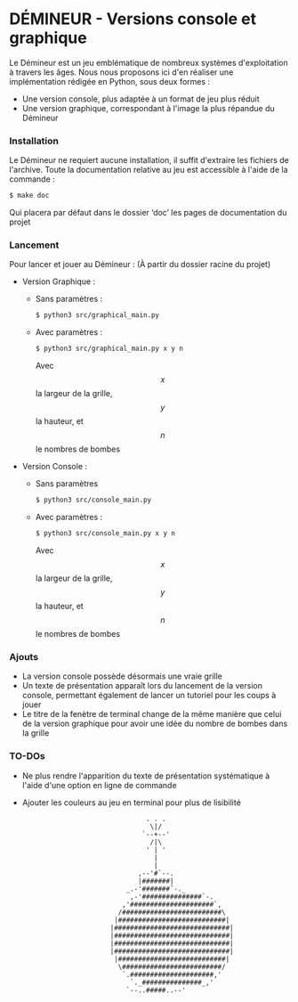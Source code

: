 # DÉMINEUR - Versions console et graphique


Le Démineur est un jeu emblématique de nombreux systèmes d'exploitation à travers les âges. Nous nous proposons ici d'en réaliser une implémentation rédigée en Python, sous deux formes :

- Une version console, plus adaptée à un format de jeu plus réduit
- Une version graphique, correspondant à l'image la plus répandue du Démineur

### Installation

Le Démineur ne requiert aucune installation, il suffit d'extraire les fichiers de l'archive. Toute la documentation relative au jeu est accessible à l'aide de la commande :
```sh
$ make doc
```

Qui placera par défaut dans le dossier ‘doc’ les pages de documentation du projet

### Lancement

Pour lancer et jouer au Démineur : 
(À partir du dossier racine du projet)

- Version Graphique :
    - Sans paramètres :
        ```sh
        $ python3 src/graphical_main.py
        ```
    
    - Avec paramètres :
        ```sh
        $ python3 src/graphical_main.py x y n
        ```
    
        Avec $$x$$ la largeur de la grille, $$y$$ la hauteur, et $$n$$ le nombres de bombes
    

- Version Console :

    - Sans paramètres
        ```sh
        $ python3 src/console_main.py
        ```
    
    - Avec paramètres :
        ```sh
        $ python3 src/console_main.py x y n
        ```
    
        Avec $$x$$ la largeur de la grille, $$y$$ la hauteur, et $$n$$ le nombres de bombes
        
### Ajouts

- La version console possède désormais une vraie grille
- Un texte de présentation apparaît lors du lancement de la version console, permettant également de lancer un tutoriel pour les coups à jouer
- Le titre de la fenètre de terminal change de la même manière que celui de la version graphique pour avoir une idée du nombre de bombes dans la grille

### TO-DOs

- Ne plus rendre l'apparition du texte de présentation systématique à l'aide d'une option en ligne de commande
- Ajouter les couleurs au jeu en terminal pour plus de lisibilité


								     . . .
								      \|/
								    `--+--'
								      /|\
								     ' | '
								       |
								       |
								   ,--'#`--. 
								   |#######|
								_.-'#######`-._                    
							     ,-'###############`-.
							   ,'#####################`,
							  /#########################\
							 |###########################|
							|#############################|
							|#############################|
							|#############################|
							|#############################|
							 |###########################|
							  \#########################/
							   `.#####################,'
							     `._###############_,'
								`--..#####..--'



